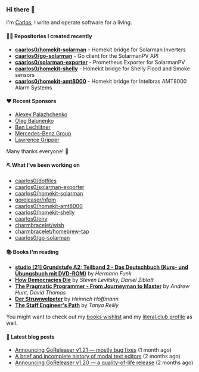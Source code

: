 ### Hi there 👋

I'm [Carlos](https://caarlos0.dev), I write and operate software for a living.

#### 👨‍💻 Repositories I created recently
- **[caarlos0/homekit-solarman](https://github.com/caarlos0/homekit-solarman)** - Homekit bridge for Solarman Inverters
- **[caarlos0/go-solarman](https://github.com/caarlos0/go-solarman)** - Go client for the SolarmanPV API
- **[caarlos0/solarman-exporter](https://github.com/caarlos0/solarman-exporter)** - Prometheus Exporter for SolarmanPV
- **[caarlos0/homekit-shelly](https://github.com/caarlos0/homekit-shelly)** - Homekit bridge for Shelly Flood and Smoke sensors
- **[caarlos0/homekit-amt8000](https://github.com/caarlos0/homekit-amt8000)** - Homekit bridge for Intelbras AMT8000 Alarm Systems


#### ❤️ Recent Sponsors
- [Alexey Palazhchenko](https://github.com/AlekSi)
- [Oleg Balunenko](https://github.com/obalunenko)
- [Ben Lechlitner](https://github.com/asphaltbuffet)
- [Mercedes-Benz Group](https://github.com/mercedes-benz)
- [Lawrence Gripper](https://github.com/lawrencegripper)

Many thanks everyone! 🙏

#### ⛏️ What I've been working on

- [caarlos0/dotfiles](https://github.com/caarlos0/dotfiles)
- [caarlos0/solarman-exporter](https://github.com/caarlos0/solarman-exporter)
- [caarlos0/homekit-solarman](https://github.com/caarlos0/homekit-solarman)
- [goreleaser/nfpm](https://github.com/goreleaser/nfpm)
- [caarlos0/homekit-amt8000](https://github.com/caarlos0/homekit-amt8000)
- [caarlos0/homekit-shelly](https://github.com/caarlos0/homekit-shelly)
- [caarlos0/env](https://github.com/caarlos0/env)
- [charmbracelet/wish](https://github.com/charmbracelet/wish)
- [charmbracelet/homebrew-tap](https://github.com/charmbracelet/homebrew-tap)
- [caarlos0/go-solarman](https://github.com/caarlos0/go-solarman)

#### 📚 Books I'm reading
- **[studio [21] Grundstufe A2: Teilband 2 - Das Deutschbuch (Kurs- und Übungsbuch mit DVD-ROM)](https://literal.club/caarlos0/book/hermann-funk-studio-21-grundstufe-a2-teilband-2-das-deutschbuch-kurs-und-ubungsbuch-mit-dvd-rom-9zuoy)** by _Hermann Funk_
- **[How Democracies Die](https://literal.club/caarlos0/book/how-democracies-die-5395k)** by _Steven Levitsky, Daniel Ziblatt_
- **[The Pragmatic Programmer - From Journeyman to Master](https://literal.club/caarlos0/book/andrew-hunt-david-thomas-the-pragmatic-programmer-7eoqj)** by _Andrew Hunt, David Thomas_
- **[Der Struwwelpeter](https://literal.club/caarlos0/book/der-struwwelpeter-a0nkn)** by _Heinrich Hoffmann_
- **[The Staff Engineer's Path](https://literal.club/caarlos0/book/tanya-reilly-the-staff-engineers-path-yoph9)** by _Tanya Reilly_

You might want to check out my
[books wishlist](https://www.amazon.com.br/hz/wishlist/ls/EB8P7VS717SV)
and my [literal.club profile](https://literal.club/caarlos0) as well.

#### 📄 Latest blog posts
- [Announcing GoReleaser v1.21 — mostly bug fixes](https://carlosbecker.com/posts/goreleaser-v1.21/) (1 month ago)
- [A brief and incomplete history of modal text editors](https://carlosbecker.com/posts/ed/) (2 months ago)
- [Announcing GoReleaser v1.20 — a quality-of-life release](https://carlosbecker.com/posts/goreleaser-v1.20/) (2 months ago)
